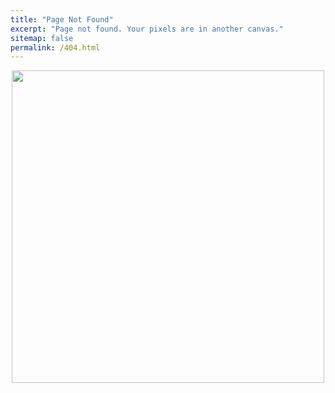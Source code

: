 ```yaml
---
title: "Page Not Found"
excerpt: "Page not found. Your pixels are in another canvas."
sitemap: false
permalink: /404.html
---
```


<p align="center"><img src="https://img.freepik.com/free-vector/error-404-concept-landing-page_52683-20173.jpg?size=626&ext=jpg&ga=GA1.1.795002116.1685504302&semt=sph" height="500px"></p>